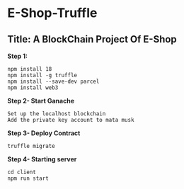 # E-Shop-Truffle
## Title: A BlockChain Project Of E-Shop
**Step 1:**
```
npm install 18
npm install -g truffle
npm install --save-dev parcel 
npm install web3
```
**Step 2- Start Ganache**
```
Set up the localhost blockchain
Add the private key account to mata musk
```
**Step 3- Deploy Contract**
```
truffle migrate
```
**Step 4- Starting server**
```
cd client
npm run start
```
